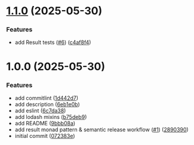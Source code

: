 # [1.1.0](https://github.com/philipp08888/utils/compare/v1.0.0...v1.1.0) (2025-05-30)


### Features

* add Result tests ([#6](https://github.com/philipp08888/utils/issues/6)) ([c4af8f4](https://github.com/philipp08888/utils/commit/c4af8f4eaa3c1b6c82a2a069f3a0b3642c82eed4))

# 1.0.0 (2025-05-30)


### Features

* add commitlint ([1d442d7](https://github.com/philipp08888/utils/commit/1d442d7d47eae9b7d26f7b4de34b6e563ae9c4e8))
* add description ([6eb1e0b](https://github.com/philipp08888/utils/commit/6eb1e0b00a9c49843cc56f1d2c572b859e6fc768))
* add eslint ([6c7da38](https://github.com/philipp08888/utils/commit/6c7da38d578a49996be2b760449e998acb04b895))
* add lodash mixins ([b75deb9](https://github.com/philipp08888/utils/commit/b75deb927c3be1e83e02032f20b48a707b3b9da3))
* add README ([9bbb08a](https://github.com/philipp08888/utils/commit/9bbb08a302a6e45f8a2103ee87f5d8955cc53650))
* add result monad pattern & semantic release workflow ([#1](https://github.com/philipp08888/utils/issues/1)) ([2890390](https://github.com/philipp08888/utils/commit/2890390dcd3b24915419b44e378686483ec1f107))
* initial commit ([072383e](https://github.com/philipp08888/utils/commit/072383e952185218ff338b9a0a60bcdcb1422cf9))
